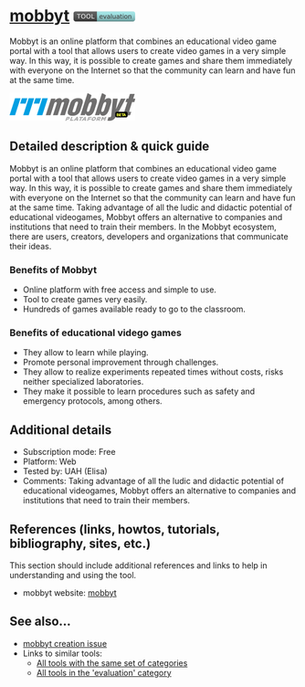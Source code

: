 # [mobbyt](https://mobbyt.com/)  [<img src="images/evaluation.png" align="bottom">](https://github.com/e-CLOSE/Toolbox/issues?q=label%3A01_TOOL+label%3Aevaluation)

Mobbyt is an online platform that combines an educational video game portal with a tool that allows users to create video games in a very simple way. In this way, it is possible to create games and share them immediately with everyone on the Internet so that the community can learn and have fun at the same time.

![mobbyt logo](images/mobbyt.png)


## Detailed description & quick guide

Mobbyt is an online platform that combines an educational video game portal with a tool that allows users to create video games in a very simple way. In this way, it is possible to create games and share them immediately with everyone on the Internet so that the community can learn and have fun at the same time. Taking advantage of all the ludic and didactic potential of educational videogames, Mobbyt offers an alternative to companies and institutions that need to train their members. In the Mobbyt ecosystem, there are users, creators, developers and organizations that communicate their ideas.

### Benefits of Mobbyt

- Online platform with free access and simple to use.
- Tool to create games very easily.
- Hundreds of games available ready to go to the classroom.

### Benefits of educational vidego games

- They allow to learn while playing.
- Promote personal improvement through challenges.
- They allow to realize experiments repeated times without costs, risks neither specialized laboratories.
- They make it possible to learn procedures such as safety and emergency protocols, among others.

## Additional details

- Subscription mode: Free
- Platform: Web
- Tested by: UAH (Elisa)
- Comments: Taking advantage of all the ludic and didactic potential of educational videogames, Mobbyt offers an alternative to companies and institutions that need to train their members. 


## References (links, howtos, tutorials, bibliography, sites, etc.)

This section should include additional references and links to help in
understanding and using the tool.

- mobbyt website: [mobbyt](https://mobbyt.com/)


## See also...

- [mobbyt creation issue](https://github.com/e-CLOSE/Toolbox/issues/82)
- Links to similar tools:
  - [All tools with the same set of categories](https://github.com/e-CLOSE/Toolbox/issues?q=label%3A01_TOOL+label%3Aevaluation)
  - [All tools in the 'evaluation' category](https://github.com/e-CLOSE/Toolbox/issues?q=label%3A01_TOOL+label%3Aevaluation)
